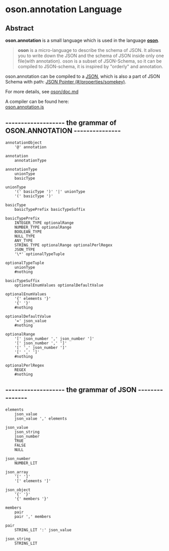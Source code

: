 __oson.annotation__ Language      
==========      
      
Abstract      
--------     
__oson.annotation__ is a small language which is used in the language [__oson__](https://github.com/sstshenshutao/oson).   
      
>__oson__ is a micro-language to describe the schema of JSON. It allows you to write down the JSON and the schema of JSON inside only one file(with annotation). oson is a subset of JSON-Schema, so it can be compiled to JSON-schema, it is inspired by "orderly" and annotation.      
      
  
oson.annotation can be compiled to a [JSON](https://www.json.org/json-zh.html), which is also a part of JSON Schema with path: [JSON Pointer (#/properties/somekey)](https://tools.ietf.org/html/rfc6901).  
      
For more details, see [oson/doc.md](https://github.com/sstshenshutao/oson/blob/master/doc.md)  
  
A compiler can be found here:  
[oson.annotation.js](https://github.com/sstshenshutao/oson.annotation.js)

## ------------------- the grammar of OSON.ANNOTATION ---------------  
    annotationObject  
        '@' annotation  
          
    annotation  
        annotationType  
          
    annotationType  
        unionType  
        basicType  
          
    unionType  
        '(' basicType ')' '|' unionType  
        '(' basicType ')'  
          
    basicType  
        basicTypePrefix basicTypeSuffix  
          
    basicTypePrefix  
        INTEGER_TYPE optionalRange  
        NUMBER_TYPE optionalRange  
        BOOLEAN_TYPE  
        NULL_TYPE  
        ANY_TYPE  
        STRING_TYPE optionalRange optionalPerlRegex  
        JSON_TYPE  
        '\*' optionalTypeTuple  
          
    optionalTypeTuple  
        unionType  
        #nothing  
          
    basicTypeSuffix  
        optionalEnumValues optionalDefaultValue  
          
    optionalEnumValues  
        '{' elements '}'  
        '{' '}'  
        #nothing  
          
    optionalDefaultValue  
        '=' json_value  
        #nothing  
          
    optionalRange  
        '[' json_number ',' json_number ']'  
        '[' json_number ',' ']'  
        '[' ',' json_number ']'  
        '[' ',' ']'  
        #nothing  
          
    optionalPerlRegex  
        REGEX  
        #nothing  
          
## ------------------- the grammar of JSON ---------------  
      
      
    elements  
        json_value  
        json_value ',' elements  
          
    json_value  
        json_string  
        json_number  
        TRUE  
        FALSE  
        NULL  
          
    json_number  
        NUMBER_LIT  
          
    json_array  
        '[' ']'  
        '[' elements ']'  
          
    json_object  
        '{' '}'  
        '{' members '}'  
          
    members  
        pair  
        pair ',' members  
          
    pair  
        STRING_LIT ':' json_value  
          
    json_string  
        STRING_LIT  
        